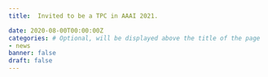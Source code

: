 ```yaml
---
title:  Invited to be a TPC in AAAI 2021.

date: 2020-08-00T00:00:00Z
categories: # Optional, will be displayed above the title of the page
- news
banner: false
draft: false
---
```

